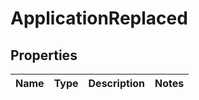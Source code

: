 
# ApplicationReplaced

## Properties
Name | Type | Description | Notes
------------ | ------------- | ------------- | -------------



